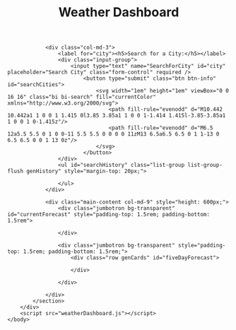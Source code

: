 <!DOCTYPE html>
<html lang="en">
    <head>
      <meta charset="UTF-8">
      <meta name="viewport" content="width=device-width, initial-scale=1, shrink-to-fit=no">
      <meta http-equiv="X-UA-Compatible" content="ie=edge">
      <title>Weather DashBoard</title>
      <link rel="stylesheet" href="https://cdn.jsdelivr.net/npm/bootstrap@4.5.3/dist/css/bootstrap.min.css" integrity="sha384-TX8t27EcRE3e/ihU7zmQxVncDAy5uIKz4rEkgIXeMed4M0jlfIDPvg6uqKI2xXr2" crossorigin="anonymous">
      <link rel="stylesheet" href="weatherDashboard.css">
      <script src="https://cdnjs.cloudflare.com/ajax/libs/moment.js/2.24.0/moment.min.js"></script>
      <script src="https://cdnjs.cloudflare.com/ajax/libs/jquery/3.2.1/jquery.min.js"></script>
      <script src="https://code.jquery.com/jquery-3.5.1.js" integrity="sha256-QWo7LDvxbWT2tbbQ97B53yJnYU3WhH/C8ycbRAkjPDc=" crossorigin="anonymous"></script>
    </head>
    <body>
            <header class="bg-dark text-light" style="text-align: center;">
                <h1>Weather Dashboard</h1>
            </header>
        <div class="container-fluid">
                <!---->
            <section class="row" style="height: 560px;">

                <div class="col-md-3">
                    <label for="city"><h5>Search for a City:</h5></label>
                    <div class="input-group">
                        <input type="text" name="SearchForCity" id="city" placeholder="Search City" class="form-control" required />
                            <button type="submit" class="btn btn-info" id="searchCities">
                                <svg width="1em" height="1em" viewBox="0 0 16 16" class="bi bi-search" fill="currentColor" xmlns="http://www.w3.org/2000/svg">
                                    <path fill-rule="evenodd" d="M10.442 10.442a1 1 0 0 1 1.415 0l3.85 3.85a1 1 0 0 1-1.414 1.415l-3.85-3.85a1 1 0 0 1 0-1.415z"/>
                                    <path fill-rule="evenodd" d="M6.5 12a5.5 5.5 0 1 0 0-11 5.5 5.5 0 0 0 0 11zM13 6.5a6.5 6.5 0 1 1-13 0 6.5 6.5 0 0 1 13 0z"/>
                                </svg>
                            </button>
                    </div>
                    <ul id="searchHistory" class="list-group list-group-flush genHistory" style="margin-top: 20px;">
                        
                    </ul>
                </div>
                
                <div class="main-content col-md-9" style="height: 600px;">
                    <div class="jumbotron bg-transparent" id="currentForecast" style="padding-top: 1.5rem; padding-bottom: 1.5rem">
                    
                    </div>
    
                    <div class="jumbotron bg-transparent" style="padding-top: 1.5rem; padding-bottom: 1.5rem;">
                        <div class="row genCards" id="fiveDayForecast">
                            
                        </div>

                    </div>

                </div>
            </section>   
        </div>  
        <script src="weatherDashboard.js"></script>    
    </body>
</html>

